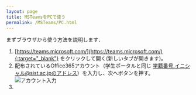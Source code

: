 ```yaml
---
layout: page
title: MSTeamsをPCで使う
permalink: /MSTeams/PC.html
---
```


まずブラウザから使う方法を説明します．

1. [https://teams.microsoft.com/](https://teams.microsoft.com/){:target="_blank"} をクリックして開く(新しいタブが開きます)。
2. 配布されているOffice365アカウント（学生ポータルと同じ 学籍番号.イニシャル@sist.ac.jpのアドレス）を入力し、次へボタンを押す。
![アカウント入力]({{site.baseurl}}/images/PC1.png)
3.



